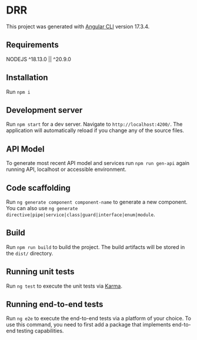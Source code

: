 # DRR

This project was generated with [Angular CLI](https://github.com/angular/angular-cli) version 17.3.4.

## Requirements

NODEJS ^18.13.0 || ^20.9.0

## Installation

Run `npm i`

## Development server

Run `npm start` for a dev server. Navigate to `http://localhost:4200/`. The application will automatically reload if you change any of the source files.

## API Model

To generate most recent API model and services run `npm run gen-api` again running API, localhost or accessible environment.

## Code scaffolding

Run `ng generate component component-name` to generate a new component. You can also use `ng generate directive|pipe|service|class|guard|interface|enum|module`.

## Build

Run `npm run build` to build the project. The build artifacts will be stored in the `dist/` directory.

## Running unit tests

Run `ng test` to execute the unit tests via [Karma](https://karma-runner.github.io).

## Running end-to-end tests

Run `ng e2e` to execute the end-to-end tests via a platform of your choice. To use this command, you need to first add a package that implements end-to-end testing capabilities.
